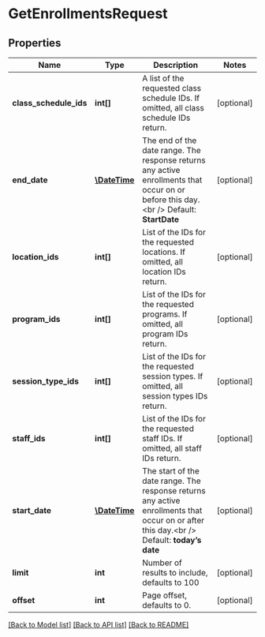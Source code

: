 # GetEnrollmentsRequest

## Properties
Name | Type | Description | Notes
------------ | ------------- | ------------- | -------------
**class_schedule_ids** | **int[]** | A list of the requested class schedule IDs. If omitted, all class schedule IDs return. | [optional] 
**end_date** | [**\DateTime**](\DateTime.md) | The end of the date range. The response returns any active enrollments that occur on or before this day.&lt;br /&gt;  Default: **StartDate** | [optional] 
**location_ids** | **int[]** | List of the IDs for the requested locations. If omitted, all location IDs return. | [optional] 
**program_ids** | **int[]** | List of the IDs for the requested programs. If omitted, all program IDs return. | [optional] 
**session_type_ids** | **int[]** | List of the IDs for the requested session types. If omitted, all session types IDs return. | [optional] 
**staff_ids** | **int[]** | List of the IDs for the requested staff IDs. If omitted, all staff IDs return. | [optional] 
**start_date** | [**\DateTime**](\DateTime.md) | The start of the date range. The response returns any active enrollments that occur on or after this day.&lt;br /&gt;  Default: **today’s date** | [optional] 
**limit** | **int** | Number of results to include, defaults to 100 | [optional] 
**offset** | **int** | Page offset, defaults to 0. | [optional] 

[[Back to Model list]](../README.md#documentation-for-models) [[Back to API list]](../README.md#documentation-for-api-endpoints) [[Back to README]](../README.md)


